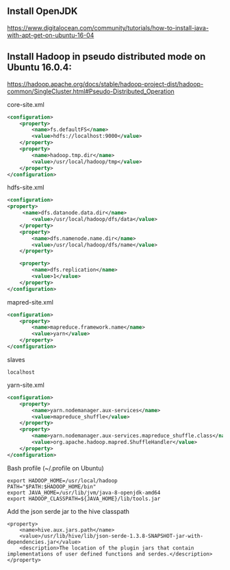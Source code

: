 ## Install OpenJDK
https://www.digitalocean.com/community/tutorials/how-to-install-java-with-apt-get-on-ubuntu-16-04

## Install Hadoop in pseudo distributed mode on Ubuntu 16.0.4:
https://hadoop.apache.org/docs/stable/hadoop-project-dist/hadoop-common/SingleCluster.html#Pseudo-Distributed_Operation

core-site.xml
```xml
<configuration>
    <property>
        <name>fs.defaultFS</name>
        <value>hdfs://localhost:9000</value>
    </property>
    <property>
        <name>hadoop.tmp.dir</name>
        <value>/usr/local/hadoop/tmp</value>
    </property>
</configuration>
```

hdfs-site.xml
```xml
<configuration>
<property>
     <name>dfs.datanode.data.dir</name>
        <value>/usr/local/hadoop/dfs/data</value>
    </property>
    <property>
        <name>dfs.namenode.name.dir</name>
        <value>/usr/local/hadoop/dfs/name</value>
    </property>

    <property>
        <name>dfs.replication</name>
        <value>1</value>
    </property>
</configuration>
```

mapred-site.xml
```xml
<configuration>
    <property>
        <name>mapreduce.framework.name</name>
        <value>yarn</value>
    </property>
</configuration>
```

slaves
```
localhost
```

yarn-site.xml
```xml
<configuration>
    <property>
        <name>yarn.nodemanager.aux-services</name>
        <value>mapreduce_shuffle</value>
    </property>
    <property>
        <name>yarn.nodemanager.aux-services.mapreduce_shuffle.class</name>
        <value>org.apache.hadoop.mapred.ShuffleHandler</value>
    </property>
</configuration>
```

Bash profile (~/.profile on Ubuntu)

```
export HADOOP_HOME=/usr/local/hadoop
PATH="$PATH:$HADOOP_HOME/bin"
export JAVA_HOME=/usr/lib/jvm/java-8-openjdk-amd64
export HADOOP_CLASSPATH=${JAVA_HOME}/lib/tools.jar
```



Add the json serde jar to the hive classpath
```
<property>
    <name>hive.aux.jars.path</name>
    <value>/usr/lib/hive/lib/json-serde-1.3.8-SNAPSHOT-jar-with-dependencies.jar</value>
    <description>The location of the plugin jars that contain implementations of user defined functions and serdes.</description>
</property>
```
